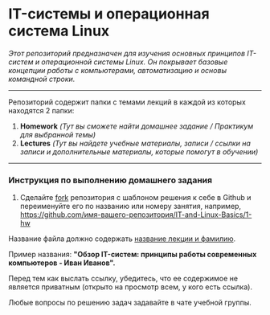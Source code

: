 # IT-системы и операционная система Linux

*Этот репозиторий предназначен для изучения основных принципов IT-систем и операционной системы Linux. Он покрывает базовые концепции работы с компьютерами, автоматизацию и основы командной строки.*

---

Репозиторий содержит папки с темами лекций в каждой из которых находятся 2 папки:

1. **Homework** *(Тут вы сможете найти домашнее задание / Практикум для выбранной темы)*
2. **Lectures**  *(Тут вы найдете учебные материалы, записи / ссылки на записи и дополнительные материалы, которые помогут в обучении)*

---

### Инструкция по выполнению домашнего задания

1. Сделайте [fork](http://screenshot.alarislabs.com/ib2024/image_20230907180710_d23e4fd5.png) репозитория c шаблоном решения к себе в Github и переименуйте его по названию или номеру занятия, например, https://github.com/имя-вашего-репозитория/IT-and-Linux-Basics/1-hw

Название файла должно содержать [название лекции и фамилию](http://screenshot.alarislabs.com/ib2024/image_20230907181044_7eabf2fa.png). 

Пример названия: **"Обзор IT-систем: принципы работы современных компьютеров - Иван Иванов".**

Перед тем как выслать ссылку, убедитесь, что ее содержимое не является приватным (открыто на просмотр всем, у кого есть ссылка).

Любые вопросы по решению задач задавайте в чате учебной группы.
